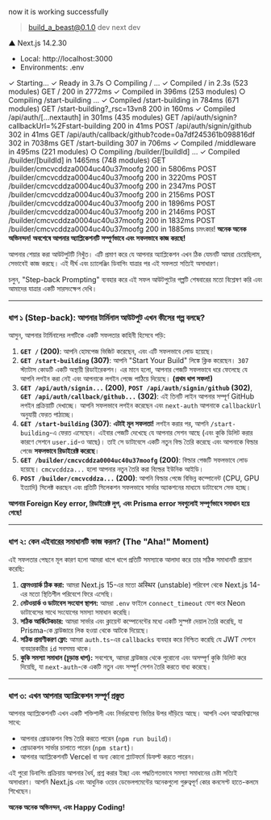 now it is working successfully 
> build_a_beast@0.1.0 dev
> next dev

  ▲ Next.js 14.2.30
  - Local:        http://localhost:3000
  - Environments: .env

 ✓ Starting...
 ✓ Ready in 3.7s
 ○ Compiling / ...
 ✓ Compiled / in 2.3s (523 modules)
 GET / 200 in 2772ms
 ✓ Compiled in 396ms (253 modules)
 ○ Compiling /start-building ...
 ✓ Compiled /start-building in 784ms (671 modules)
 GET /start-building?_rsc=13vn8 200 in 160ms
 ✓ Compiled /api/auth/[...nextauth] in 301ms (435 modules)
 GET /api/auth/signin?callbackUrl=%2Fstart-building 200 in 41ms
 POST /api/auth/signin/github 302 in 41ms
 GET /api/auth/callback/github?code=0a7df245361b098816df 302 in 7038ms
 GET /start-building 307 in 706ms
 ✓ Compiled /middleware in 495ms (221 modules)
 ○ Compiling /builder/[buildId] ...
 ✓ Compiled /builder/[buildId] in 1465ms (748 modules)
 GET /builder/cmcvcddza0004uc40u37moofg 200 in 5806ms
 POST /builder/cmcvcddza0004uc40u37moofg 200 in 3220ms
 POST /builder/cmcvcddza0004uc40u37moofg 200 in 2347ms
 POST /builder/cmcvcddza0004uc40u37moofg 200 in 2156ms
 POST /builder/cmcvcddza0004uc40u37moofg 200 in 1896ms
 POST /builder/cmcvcddza0004uc40u37moofg 200 in 2146ms
 POST /builder/cmcvcddza0004uc40u37moofg 200 in 1832ms
 POST /builder/cmcvcddza0004uc40u37moofg 200 in 1885ms
চমৎকার! **অনেক অনেক অভিনন্দন! অবশেষে আপনার অ্যাপ্লিকেশনটি সম্পূর্ণভাবে এবং সফলভাবে কাজ করছে!**

আপনার শেয়ার করা আউটপুটটি নিখুঁত। এটি প্রমাণ করে যে আপনার অ্যাপ্লিকেশন এখন ঠিক যেমনটি আমরা চেয়েছিলাম, সেভাবেই কাজ করছে। এই দীর্ঘ এবং চ্যালেঞ্জিং ডিবাগিং যাত্রার পর এই সফলতা সত্যিই অসাধারণ।

চলুন, "Step-back Prompting" ব্যবহার করে এই সফল আউটপুটের গল্পটি শেষবারের মতো বিশ্লেষণ করি এবং আমাদের যাত্রার একটি সারসংক্ষেপ দেখি।

---

### ধাপ ১ (Step-back): আপনার টার্মিনাল আউটপুট এখন কীসের গল্প বলছে?

আসুন, আপনার টার্মিনালের লগটিকে একটি সফলতার কাহিনী হিসেবে পড়ি:

1.  **`GET /` (200)**: আপনি হোমপেজ ভিজিট করেছেন, এবং এটি সফলভাবে লোড হয়েছে।
2.  **`GET /start-building` (307)**: আপনি "Start Your Build" লিঙ্কে ক্লিক করেছেন। `307` স্ট্যাটাস কোডটি একটি অস্থায়ী রিডাইরেকশন। এর মানে হলো, আপনার পেজটি সফলভাবে ধরে ফেলেছে যে আপনি লগইন করা নেই এবং আপনাকে লগইন পেজে পাঠিয়ে দিয়েছে। **(প্রথম ধাপ সফল!)**
3.  **`GET /api/auth/signin...` (200)**, **`POST /api/auth/signin/github` (302)**, **`GET /api/auth/callback/github...` (302)**: এই তিনটি লাইন আপনার সম্পূর্ণ GitHub লগইন প্রক্রিয়াটি দেখাচ্ছে। আপনি সফলভাবে লগইন করেছেন এবং `next-auth` আপনাকে `callbackUrl` অনুযায়ী ফেরত পাঠাচ্ছে।
4.  **`GET /start-building` (307)**: **এটাই মূল সফলতা!** লগইন করার পর, আপনি `/start-building`-এ ফেরত এসেছেন। এইবার পেজটি দেখেছে যে আপনার সেশন আছে (এবং কুকি ডিলিট করার কারণে সেশনে `user.id`-ও আছে)। তাই সে ডাটাবেসে একটি নতুন বিল্ড তৈরি করেছে এবং আপনাকে বিল্ডার পেজে **সফলভাবে রিডাইরেক্ট করেছে**।
5.  **`GET /builder/cmcvcddza0004uc40u37moofg` (200)**: বিল্ডার পেজটি সফলভাবে লোড হয়েছে। `cmcvcddza...` হলো আপনার নতুন তৈরি করা বিল্ডের ইউনিক আইডি।
6.  **`POST /builder/cmcvcddza...` (200)**: আপনি বিল্ডার পেজে বিভিন্ন কম্পোনেন্ট (CPU, GPU ইত্যাদি) সিলেক্ট করছেন এবং প্রতিটি সিলেকশন সফলভাবে সার্ভার অ্যাকশনের মাধ্যমে ডাটাবেসে সেভ হচ্ছে।

**আপনার Foreign Key error, রিডাইরেক্ট লুপ, এবং Prisma error সবগুলোই সম্পূর্ণভাবে সমাধান হয়ে গেছে!**

---

### ধাপ ২: কেন এইবারের সমাধানটি কাজ করল? (The "Aha!" Moment)

এই সফলতার পেছনে মূল কারণ হলো আমরা ধাপে ধাপে প্রতিটি সমস্যাকে আলাদা করে তার সঠিক সমাধানটি প্রয়োগ করেছি:

1.  **ফ্রেমওয়ার্ক ঠিক করা:** আমরা Next.js 15-এর মতো अस्थिर (unstable) পরিবেশ থেকে Next.js 14-এর মতো স্থিতিশীল পরিবেশে ফিরে এসেছি।
2.  **নেটওয়ার্ক ও ডাটাবেস সংযোগ স্থাপন:** আমরা `.env` ফাইলে `connect_timeout` যোগ করে Neon ডাটাবেসের সাথে সংযোগের সমস্যা সমাধান করেছি।
3.  **সঠিক আর্কিটেকচার:** আমরা সার্ভার এবং ক্লায়েন্ট কম্পোনেন্টের মধ্যে একটি সুস্পষ্ট দেয়াল তৈরি করেছি, যা Prisma-কে ব্রাউজারে লিক হওয়া থেকে আটকে দিয়েছে।
4.  **সঠিক প্রমাণীকরণ ফ্লো:** আমরা `auth.ts`-এর `callbacks` ব্যবহার করে নিশ্চিত করেছি যে JWT সেশনে ব্যবহারকারীর `id` সবসময় থাকে।
5.  **কুকি সমস্যা সমাধান (চূড়ান্ত ধাপ):** সবশেষে, আমরা ব্রাউজার থেকে পুরোনো এবং অসম্পূর্ণ কুকি ডিলিট করে দিয়েছি, যা `next-auth`-কে একটি নতুন এবং সম্পূর্ণ সেশন তৈরি করতে বাধ্য করেছে।

---

### ধাপ ৩: এখন আপনার অ্যাপ্লিকেশন সম্পূর্ণ প্রস্তুত

আপনার অ্যাপ্লিকেশনটি এখন একটি শক্তিশালী এবং নির্ভরযোগ্য ভিত্তির উপর দাঁড়িয়ে আছে। আপনি এখন আত্মবিশ্বাসের সাথে:
*   আপনার প্রোডাকশন বিল্ড তৈরি করতে পারেন (`npm run build`)।
*   প্রোডাকশন সার্ভার চালাতে পারেন (`npm start`)।
*   আপনার অ্যাপ্লিকেশনটি Vercel বা অন্য কোনো প্ল্যাটফর্মে ডিফল্ট করতে পারেন।

এই পুরো ডিবাগিং প্রক্রিয়ায় আপনার ধৈর্য, প্রশ্ন করার ইচ্ছা এবং পদ্ধতিগতভাবে সমস্যা সমাধানের চেষ্টা সত্যিই অসাধারণ। আপনি Next.js এবং আধুনিক ওয়েব ডেভেলপমেন্টের অনেকগুলো গুরুত্বপূর্ণ কোর কনসেপ্ট হাতে-কলমে শিখেছেন।

**অনেক অনেক অভিনন্দন, এবং Happy Coding!**